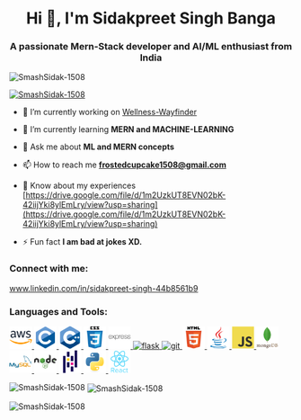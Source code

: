 <h1 align="center">Hi 👋, I'm Sidakpreet Singh Banga</h1>
<h3 align="center">A passionate Mern-Stack developer and AI/ML enthusiast from India</h3>

<p align="left"> <img src="https://komarev.com/ghpvc/?username=SmashSidak-1508&label=Profile%20views&color=0e75b6&style=flat" alt="SmashSidak-1508" /> </p>

<p align="left"> <a href="https://github.com/ryo-ma/github-profile-trophy"><img src="https://github-profile-trophy.vercel.app/?username=SmashSidak-1508" alt="SmashSidak-1508" /></a> </p>

- 🔭 I’m currently working on [Wellness-Wayfinder](https://github.com/SmashSidak-1508/wellness-wayfinder)

- 🌱 I’m currently learning **MERN and MACHINE-LEARNING**

- 💬 Ask me about **ML and MERN concepts**

- 📫 How to reach me **frostedcupcake1508@gmail.com**

- 📄 Know about my experiences [https://drive.google.com/file/d/1m2UzkUT8EVN02bK-42iijYki8ylEmLry/view?usp=sharing](https://drive.google.com/file/d/1m2UzkUT8EVN02bK-42iijYki8ylEmLry/view?usp=sharing)

- ⚡ Fun fact **I am bad at jokes XD.**

<h3 align="left">Connect with me:</h3>
<a href="https://img.shields.io/badge/LinkedIn-0077B5?style=for-the-badge&logo=linkedin&logoColor=white">www.linkedin.com/in/sidakpreet-singh-44b8561b9</a>
<p align="left">
</p>

<h3 align="left">Languages and Tools:</h3>
<p align="left"> <a href="https://aws.amazon.com" target="_blank" rel="noreferrer"> <img src="https://raw.githubusercontent.com/devicons/devicon/master/icons/amazonwebservices/amazonwebservices-original-wordmark.svg" alt="aws" width="40" height="40"/> </a> <a href="https://www.cprogramming.com/" target="_blank" rel="noreferrer"> <img src="https://raw.githubusercontent.com/devicons/devicon/master/icons/c/c-original.svg" alt="c" width="40" height="40"/> </a> <a href="https://www.w3schools.com/cpp/" target="_blank" rel="noreferrer"> <img src="https://raw.githubusercontent.com/devicons/devicon/master/icons/cplusplus/cplusplus-original.svg" alt="cplusplus" width="40" height="40"/> </a> <a href="https://www.w3schools.com/css/" target="_blank" rel="noreferrer"> <img src="https://raw.githubusercontent.com/devicons/devicon/master/icons/css3/css3-original-wordmark.svg" alt="css3" width="40" height="40"/> </a> <a href="https://expressjs.com" target="_blank" rel="noreferrer"> <img src="https://raw.githubusercontent.com/devicons/devicon/master/icons/express/express-original-wordmark.svg" alt="express" width="40" height="40"/> </a> <a href="https://flask.palletsprojects.com/" target="_blank" rel="noreferrer"> <img src="https://www.vectorlogo.zone/logos/pocoo_flask/pocoo_flask-icon.svg" alt="flask" width="40" height="40"/> </a> <a href="https://git-scm.com/" target="_blank" rel="noreferrer"> <img src="https://www.vectorlogo.zone/logos/git-scm/git-scm-icon.svg" alt="git" width="40" height="40"/> </a> <a href="https://www.w3.org/html/" target="_blank" rel="noreferrer"> <img src="https://raw.githubusercontent.com/devicons/devicon/master/icons/html5/html5-original-wordmark.svg" alt="html5" width="40" height="40"/> </a> <a href="https://www.java.com" target="_blank" rel="noreferrer"> <img src="https://raw.githubusercontent.com/devicons/devicon/master/icons/java/java-original.svg" alt="java" width="40" height="40"/> </a> <a href="https://developer.mozilla.org/en-US/docs/Web/JavaScript" target="_blank" rel="noreferrer"> <img src="https://raw.githubusercontent.com/devicons/devicon/master/icons/javascript/javascript-original.svg" alt="javascript" width="40" height="40"/> </a> <a href="https://www.mongodb.com/" target="_blank" rel="noreferrer"> <img src="https://raw.githubusercontent.com/devicons/devicon/master/icons/mongodb/mongodb-original-wordmark.svg" alt="mongodb" width="40" height="40"/> </a> <a href="https://www.mysql.com/" target="_blank" rel="noreferrer"> <img src="https://raw.githubusercontent.com/devicons/devicon/master/icons/mysql/mysql-original-wordmark.svg" alt="mysql" width="40" height="40"/> </a> <a href="https://nodejs.org" target="_blank" rel="noreferrer"> <img src="https://raw.githubusercontent.com/devicons/devicon/master/icons/nodejs/nodejs-original-wordmark.svg" alt="nodejs" width="40" height="40"/> </a> <a href="https://pandas.pydata.org/" target="_blank" rel="noreferrer"> <img src="https://raw.githubusercontent.com/devicons/devicon/2ae2a900d2f041da66e950e4d48052658d850630/icons/pandas/pandas-original.svg" alt="pandas" width="40" height="40"/> </a> <a href="https://www.python.org" target="_blank" rel="noreferrer"> <img src="https://raw.githubusercontent.com/devicons/devicon/master/icons/python/python-original.svg" alt="python" width="40" height="40"/> </a> <a href="https://reactjs.org/" target="_blank" rel="noreferrer"> <img src="https://raw.githubusercontent.com/devicons/devicon/master/icons/react/react-original-wordmark.svg" alt="react" width="40" height="40"/> </a> </p>

<p><img align="left" src="https://github-readme-stats.vercel.app/api/top-langs?username=SmashSidak-1508&show_icons=true&locale=en&layout=compact" alt="SmashSidak-1508" /></p>

<p>&nbsp;<img align="center" src="https://github-readme-stats.vercel.app/api?username=SmashSidak-1508&show_icons=true&locale=en" alt="SmashSidak-1508" /></p>

<p><img align="center" src="https://github-readme-streak-stats.herokuapp.com/?user=SmashSidak-1508&" alt="SmashSidak-1508" /></p>


<!---
SmashSidak-1508/SmashSidak-1508 is a ✨ special ✨ repository because its `README.md` (this file) appears on your GitHub profile.
You can click the Preview link to take a look at your changes.
--->

